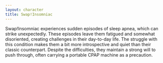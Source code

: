 ```yaml
---
layout: character
title: Swap!Insomniac
---
```


Swap!Insomniac experiences sudden episodes of sleep apnea, which can strike unexpectedly. These episodes leave them fatigued and somewhat disoriented, creating challenges in their day-to-day life. The struggle with this condition makes them a bit more introspective and quiet than their classic counterpart. Despite the difficulties, they maintain a strong will to push through, often carrying a portable CPAP machine as a precaution.
